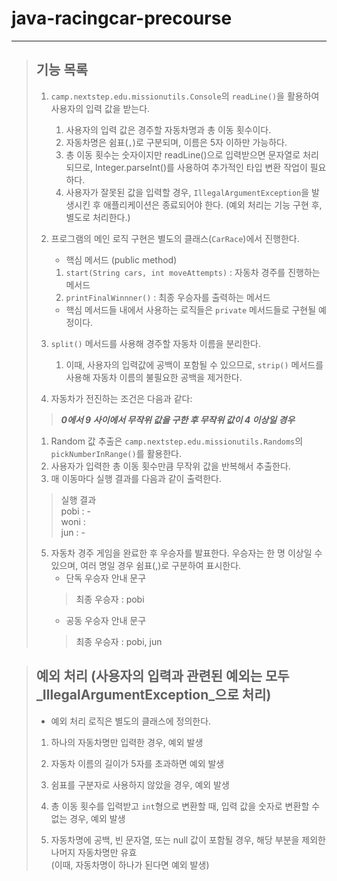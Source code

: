 # java-racingcar-precourse

****
> ## 기능 목록
> 1. `camp.nextstep.edu.missionutils.Console`의 `readLine()`을 활용하여 사용자의 입력 값을 받는다.
>    1. 사용자의 입력 값은 경주할 자동차명과 총 이동 횟수이다.
>    2. 자동차명은 쉼표(`,`)로 구분되며, 이름은 5자 이하만 가능하다.
>    3. 총 이동 횟수는 숫자이지만 readLine()으로 입력받으면 문자열로 처리되므로, Integer.parseInt()를 사용하여 추가적인 타입 변환 작업이 필요하다.
>    4. 사용자가 잘못된 값을 입력할 경우, `IllegalArgumentException`을 발생시킨 후 애플리케이션은 종료되어야 한다. (예외 처리는 기능 구현 후, 별도로 처리한다.)
>
>
> 2. 프로그램의 메인 로직 구현은 별도의 클래스(`CarRace`)에서 진행한다.
>    - 핵심 메서드 (public method)  
>    1. `start(String cars, int moveAttempts)` : 자동차 경주를 진행하는 메서드
>    2. `printFinalWinnner()` : 최종 우승자를 출력하는 메서드
>    - 핵심 메서드들 내에서 사용하는 로직들은 `private` 메서드들로 구현될 예정이다. 
>    
>
>
> 3. `split()` 메서드를 사용해 경주할 자동차 이름을 분리한다.
>    1. 이때, 사용자의 입력값에 공백이 포함될 수 있으므로, `strip()` 메서드를 사용해 자동차 이름의 불필요한 공백을 제거한다.
>
>
> 4. 자동차가 전진하는 조건은 다음과 같다:
>   > _**0에서 9 사이에서 무작위 값을 구한 후 무작위 값이 4 이상일 경우**_
>    1. Random 값 추출은 `camp.nextstep.edu.missionutils.Randoms`의 `pickNumberInRange()`를 활용한다.
>    2. 사용자가 입력한 총 이동 횟수만큼 무작위 값을 반복해서 추출한다.
>    3. 매 이동마다 실행 결과를 다음과 같이 출력한다.
>
>   >    실행 결과   
>    pobi : -  
>    woni :  
>    jun : -
>
>
> 5. 자동차 경주 게임을 완료한 후 우승자를 발표한다. 우승자는 한 명 이상일 수 있으며, 여러 명일 경우 쉼표(,)로 구분하여 표시한다.
>    - 단독 우승자 안내 문구
>    > 최종 우승자 : pobi
>    - 공동 우승자 안내 문구
>    > 최종 우승자 : pobi, jun

> ## 예외 처리 (사용자의 입력과 관련된 예외는 모두 _IllegalArgumentException_으로 처리)
> - 예외 처리 로직은 별도의 클래스에 정의한다.
> 
> 1. 하나의 자동차명만 입력한 경우, 예외 발생
> 
> 
> 2. 자동차 이름의 길이가 5자를 초과하면 예외 발생
>
>
> 3. 쉼표를 구분자로 사용하지 않았을 경우, 예외 발생
>
>
> 4. 총 이동 횟수를 입력받고 `int`형으로 변환할 때, 입력 값을 숫자로 변환할 수 없는 경우, 예외 발생
>
>
> 5. 자동차명에 공백, 빈 문자열, 또는 null 값이 포함될 경우, 해당 부분을 제외한 나머지 자동차명만 유효  
> (이때, 자동차명이 하나가 된다면 예외 발생)
